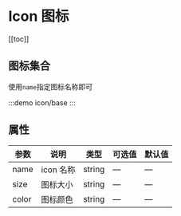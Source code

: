 # Icon 图标

[[toc]]

## 图标集合

使用`name`指定图标名称即可

:::demo
icon/base
:::

## 属性

| 参数  | 说明      | 类型   | 可选值 | 默认值 |
| ----- | --------- | ------ | ------ | ------ |
| name  | icon 名称 | string | —      | —      |
| size  | 图标大小  | string | —      | —      |
| color | 图标颜色  | string | —      | —      |
